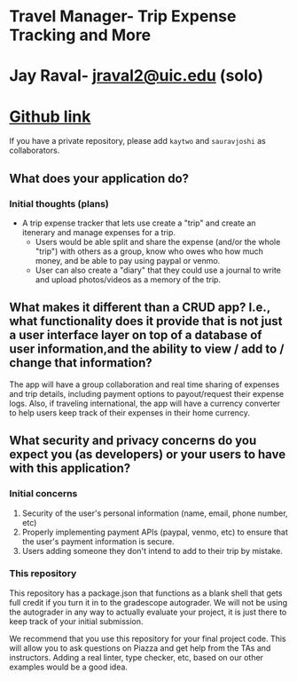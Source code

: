 # Travel Manager- Trip Expense Tracking and More

# Jay Raval- jraval2@uic.edu (solo)

# [Github link](https://github.com/jayr1867/travel_management)
If you have a private repository, please add `kaytwo` and `sauravjoshi` as collaborators.

## What does your application do?

### Initial thoughts (plans)

* A trip expense tracker that lets use create a "trip" and create an itenerary and manage expenses for a trip.
  * Users would be able split and share the expense (and/or the whole "trip") with others as a group, know who owes who how much money, and be able to pay using paypal or venmo.
  * User can also create a "diary" that they could use a journal to write and upload photos/videos as a memory of the trip.

## What makes it different than a CRUD app? I.e., what functionality does it provide that is not just a user interface layer on top of a database of user information,and the ability to view / add to / change that information?

The app will have a group collaboration and real time sharing of expenses and trip details, including payment options to payout/request their expense logs. Also, if traveling international, the app will have a currency converter to help users keep track of their expenses in their home currency.

## What security and privacy concerns do you expect you (as developers) or your users to have with this application?

### Initial concerns

1. Security of the user's personal information (name, email, phone number, etc)
2. Properly implementing payment APIs (paypal, venmo, etc) to ensure that the user's payment information is secure.
3. Users adding someone they don't intend to add to their trip by mistake.

### This repository

This repository has a package.json that functions as a blank shell that gets full credit if you turn it in to the gradescope autograder. We will not be using the autograder in any way to actually evaluate your project, it is just there to keep track of your initial submission.

We recommend that you use this repository for your final project code. This will allow you to ask questions on Piazza and get help from the TAs and instructors. Adding a real linter, type checker, etc, based on our other examples would be a good idea.
